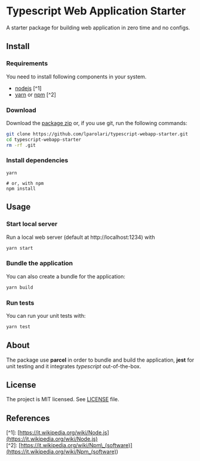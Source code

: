# Typescript Web Application Starter

A starter package for building web application in zero time and no configs.

## Install

### Requirements

You need to install following components in your system.

- [nodejs](https://nodejs.org) \[^1\]
- [yarn](https://yarnpkg.com/) or [npm](https://www.npmjs.com/) \[^2\]

### Download

Download the [package zip](https://github.com/lparolari/typescript-webapp-starter/archive/master.zip) or, if you use git, run the following commands:

```bash
git clone https://github.com/lparolari/typescript-webapp-starter.git
cd typescript-webapp-starter
rm -rf .git
```

### Install dependencies

```
yarn

# or, with npm
npm install
```

## Usage

### Start local server

Run a local web server (default at http://localhost:1234) with

```bash
yarn start
```

### Bundle the application

You can also create a bundle for the application:

```bash
yarn build
```

### Run tests

You can run your unit tests with:

```bash
yarn test
```

## About

The package use **parcel** in order to bundle and build the application, **jest** for unit testing and it integrates _typescript_ out-of-the-box.

## License

The project is MIT licensed. See [LICENSE](LICENSE) file.

## References

\[^1\]: [https://it.wikipedia.org/wiki/Node.js](https://it.wikipedia.org/wiki/Node.js) \
\[^2\]: [https://it.wikipedia.org/wiki/Npm\_(software)](<https://it.wikipedia.org/wiki/Npm_(software)>)
